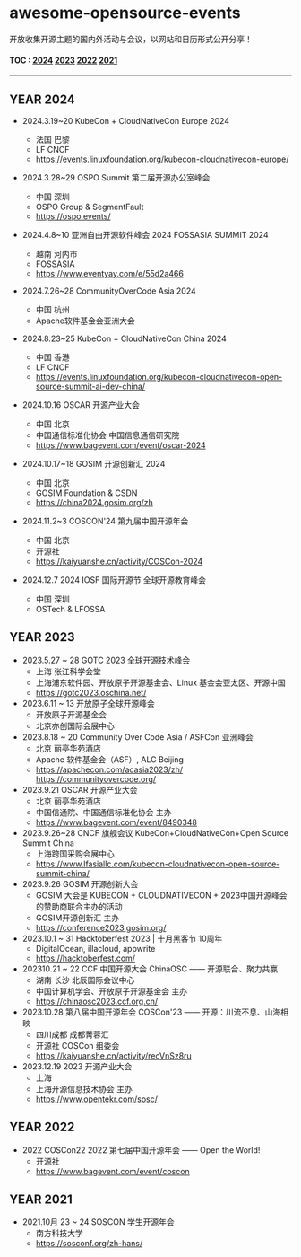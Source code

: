 # awesome-opensource-events
开放收集开源主题的国内外活动与会议，以网站和日历形式公开分享！


#### **TOC :**   [2024](#year-2024)   [2023](#year-2023)    [2022](#year-2022)   [2021](#year-2021) 
----


## YEAR 2024


- 2024.3.19~20 KubeCon + CloudNativeCon Europe 2024
    - 法国 巴黎
    - LF CNCF
    - https://events.linuxfoundation.org/kubecon-cloudnativecon-europe/

- 2024.3.28~29 OSPO Summit 第二届开源办公室峰会
    - 中国 深圳  
    - OSPO Group & SegmentFault
    - https://ospo.events/
 
- 2024.4.8~10 亚洲自由开源软件峰会 2024 FOSSASIA SUMMIT 2024
    - 越南 河内市 
    - FOSSASIA 
    - https://www.eventyay.com/e/55d2a466

- 2024.7.26~28 CommunityOverCode Asia 2024
    - 中国 杭州
    - Apache软件基金会亚洲大会 
 
- 2024.8.23~25  KubeCon + CloudNativeCon China 2024
    - 中国 香港 
    - LF CNCF
    - https://events.linuxfoundation.org/kubecon-cloudnativecon-open-source-summit-ai-dev-china/
 
- 2024.10.16 OSCAR 开源产业大会
    - 中国 北京
    - 中国通信标准化协会 中国信息通信研究院 
    - https://www.bagevent.com/event/oscar-2024
 
- 2024.10.17~18 GOSIM 开源创新汇 2024
    - 中国 北京
    - GOSIM Foundation & CSDN
    - https://china2024.gosim.org/zh
 
- 2024.11.2~3 COSCON'24 第九届中国开源年会
    - 中国 北京
    - 开源社
    - https://kaiyuanshe.cn/activity/COSCon-2024
 
- 2024.12.7 2024 IOSF 国际开源节 全球开源教育峰会
    - 中国 深圳
    - OSTech & LFOSSA


## YEAR 2023

- 2023.5.27 ~ 28 GOTC 2023 全球开源技术峰会 
    - 上海 张江科学会堂
    - 上海浦东软件园、开放原子开源基金会、Linux 基金会亚太区、开源中国
    - https://gotc2023.oschina.net/ 
- 2023.6.11 ~ 13 开放原子全球开源峰会 
    - 开放原子开源基金会 
    - 北京亦创国际会展中心 
- 2023.8.18 ~ 20 Community Over Code Asia  / ASFCon 亚洲峰会 
    - 北京 丽亭华苑酒店
    - Apache 软件基金会（ASF）, ALC Beijing
    - https://apachecon.com/acasia2023/zh/   https://communityovercode.org/ 
- 2023.9.21 OSCAR 开源产业大会
    - 北京 丽亭华苑酒店
    - 中国信通院、中国通信标准化协会 主办
    - https://www.bagevent.com/event/8490348 
- 2023.9.26~28 CNCF 旗舰会议 KubeCon+CloudNativeCon+Open Source Summit China
    - 上海跨国采购会展中心
    - https://www.lfasiallc.com/kubecon-cloudnativecon-open-source-summit-china/
- 2023.9.26 GOSIM 开源创新大会
    - GOSIM 大会是 KUBECON + CLOUDNATIVECON + 2023中国开源峰会的赞助商联合主办的活动
    - GOSIM开源创新汇 主办
    - https://conference2023.gosim.org/
- 2023.10.1 ~ 31 Hacktoberfest 2023 | 十月黑客节 10周年
    - DigitalOcean, illacloud, appwrite
    - https://hacktoberfest.com/
- 202310.21 ~ 22 CCF 中国开源大会 ChinaOSC —— 开源联合、聚力共赢
    - 湖南 长沙 北辰国际会议中心
    - 中国计算机学会、开放原子开源基金会 主办
    - https://chinaosc2023.ccf.org.cn/ 
- 2023.10.28 第八届中国开源年会 COSCon'23 —— 开源：川流不息、山海相映
    - 四川成都 成都菁蓉汇
    - 开源社 COSCon 组委会
    - https://kaiyuanshe.cn/activity/recVnSz8ru
- 2023.12.19 2023 开源产业大会 
    - 上海
    - 上海开源信息技术协会 主办
    - https://www.opentekr.com/sosc/ 

## YEAR 2022
- 2022 COSCon22 2022 第七届中国开源年会 —— Open the World! 
    - 开源社 
    - https://www.bagevent.com/event/coscon


## YEAR 2021
- 2021.10月 23 ~ 24 SOSCON 学生开源年会 
    - 南方科技大学
    - https://sosconf.org/zh-hans/
 
  
